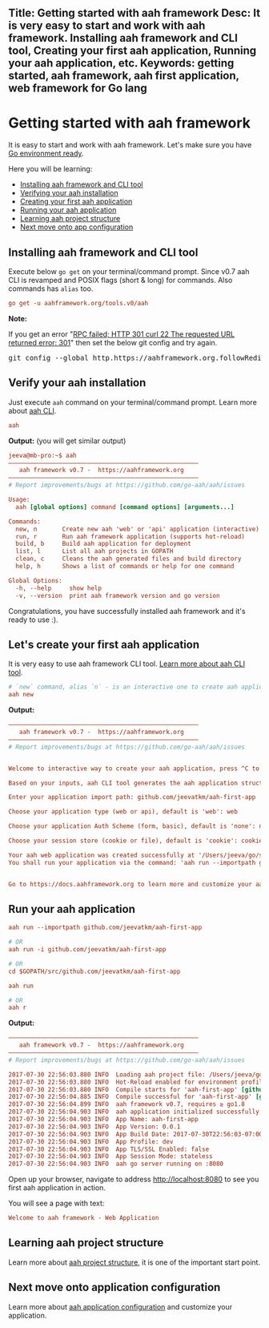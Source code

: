 Title: Getting started with aah framework
Desc: It is very easy to start and work with aah framework. Installing aah framework and CLI tool, Creating your first aah application, Running your aah application, etc.
Keywords: getting started, aah framework, aah first application, web framework for Go lang
---
# Getting started with aah framework

It is easy to start and work with aah framework. Let's make sure you have [Go environment ready](prerequisites.html).

Here you will be learning:

* [Installing aah framework and CLI tool](#installing-aah-framework-and-cli-tool)
* [Verifying your aah installation](#verify-your-aah-installation)
* [Creating your first aah application](#let-s-create-your-first-aah-application)
* [Running your aah application](#run-your-aah-application)
* [Learning aah project structure](anatomy-aah-application.html)
* [Next move onto app configuration](app-config.html)

## Installing aah framework and CLI tool

Execute below `go get` on your terminal/command prompt. <span class="badge lb-xs">Since v0.7</span> aah CLI is revamped and POSIX flags (short & long) for commands. Also commands has `alias` too.

```cfg
go get -u aahframework.org/tools.v0/aah
```

<div class="alert alert-info-blue">
<p><strong>Note:</strong></p>
<p>If you get an error "<u>RPC failed; HTTP 301 curl 22 The requested URL returned error: 301</u>" then set the below git config and try again.</p>
<p><pre>
git config --global http.https://aahframework.org.followRedirects true
</pre></p>
</div>


## Verify your aah installation

Just execute `aah` command on your terminal/command prompt. Learn more about [aah CLI](aah-cli-tool.html).

```cfg
aah
```

**Output:** (you will get similar output)
```cfg
jeeva@mb-pro:~$ aah
–––––––––––––––––––––––––––––––––––––––––––––––––––––
   aah framework v0.7 -  https://aahframework.org
–––––––––––––––––––––––––––––––––––––––––––––––––––––
# Report improvements/bugs at https://github.com/go-aah/aah/issues

Usage:
  aah [global options] command [command options] [arguments...]

Commands:
  new, n       Create new aah 'web' or 'api' application (interactive)
  run, r       Run aah framework application (supports hot-reload)
  build, b     Build aah application for deployment
  list, l      List all aah projects in GOPATH
  clean, c     Cleans the aah generated files and build directory
  help, h      Shows a list of commands or help for one command

Global Options:
  -h, --help     show help
  -v, --version  print aah framework version and go version
```

Congratulations, you have successfully installed aah framework and it's ready to use :).

## Let's create your first aah application

It is very easy to use aah framework CLI tool. [Learn more about aah CLI tool](aah-cli-tool.html).

```cfg
# `new` command, alias `n` - is an interactive one to create aah application for quick start
aah new
```

**Output:**
```cfg
–––––––––––––––––––––––––––––––––––––––––––––––––––––
   aah framework v0.7 -  https://aahframework.org
–––––––––––––––––––––––––––––––––––––––––––––––––––––
# Report improvements/bugs at https://github.com/go-aah/aah/issues


Welcome to interactive way to create your aah application, press ^C to exit :)

Based on your inputs, aah CLI tool generates the aah application structure for you.

Enter your application import path: github.com/jeevatkm/aah-first-app

Choose your application type (web or api), default is 'web': web

Choose your application Auth Scheme (form, basic), default is 'none': none

Choose your session store (cookie or file), default is 'cookie': cookie

Your aah web application was created successfully at '/Users/jeeva/go/src/github.com/jeevatkm/aah-first-app'
You shall run your application via the command: 'aah run --importpath github.com/jeevatkm/aah-first-app'


Go to https://docs.aahframework.org to learn more and customize your aah application.
```

## Run your aah application

```cfg
aah run --importpath github.com/jeevatkm/aah-first-app

# OR
aah run -i github.com/jeevatkm/aah-first-app

# OR
cd $GOPATH/src/github.com/jeevatkm/aah-first-app

aah run

# OR
aah r
```

**Output:**
```cfg
–––––––––––––––––––––––––––––––––––––––––––––––––––––
   aah framework v0.7 -  https://aahframework.org
–––––––––––––––––––––––––––––––––––––––––––––––––––––
# Report improvements/bugs at https://github.com/go-aah/aah/issues

2017-07-30 22:56:03.880 INFO  Loading aah project file: /Users/jeeva/go/src/github.com/jeevatkm/aah-first-app/aah.project
2017-07-30 22:56:03.880 INFO  Hot-Reload enabled for environment profile: dev
2017-07-30 22:56:03.880 INFO  Compile starts for 'aah-first-app' [github.com/jeevatkm/aah-first-app]
2017-07-30 22:56:04.885 INFO  Compile successful for 'aah-first-app' [github.com/jeevatkm/aah-first-app]
2017-07-30 22:56:04.899 INFO  aah framework v0.7, requires ≥ go1.8
2017-07-30 22:56:04.903 INFO  aah application initialized successfully
2017-07-30 22:56:04.903 INFO  App Name: aah-first-app
2017-07-30 22:56:04.903 INFO  App Version: 0.0.1
2017-07-30 22:56:04.903 INFO  App Build Date: 2017-07-30T22:56:03-07:00
2017-07-30 22:56:04.903 INFO  App Profile: dev
2017-07-30 22:56:04.903 INFO  App TLS/SSL Enabled: false
2017-07-30 22:56:04.903 INFO  App Session Mode: stateless
2017-07-30 22:56:04.903 INFO  aah go server running on :8080
```

Open up your browser, navigate to address [http://localhost:8080](http://localhost:8080) to see you first aah application in action.

You will see a page with text:

```cfg
Welcome to aah framework - Web Application
```

## Learning aah project structure

Learn more about [aah project structure](anatomy-aah-application.html), it is one of the important start point.

## Next move onto application configuration

Learn more about [aah application configuration](app-config.html) and customize your application.
